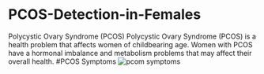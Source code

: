 # PCOS-Detection-in-Females
Polycystic Ovary Syndrome (PCOS) Polycystic Ovary Syndrome (PCOS) is a health problem that affects women of childbearing age. Women with PCOS have a hormonal imbalance and metabolism problems that may affect their overall health.
#PCOS Symptoms
![pcom symptoms](https://user-images.githubusercontent.com/88290919/176607070-e6a93413-f055-4413-ad8c-1b97157f83be.jpeg)

